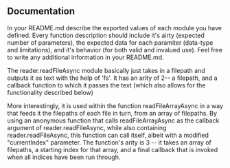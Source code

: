 
##  Documentation
In your README.md describe the exported values of each module you have defined. Every function description should include it's airty (expected number of parameters), the expected data for each paramiter (data-type and limitations), and it's behavior (for both valid and invalued use). Feel free to write any additional information in your README.md.


The reader.readFileAsync module basically just takes in a filepath and outputs it as text with the help of 'fs'. It has an arity of 2-- a filepath, and a callback function to which it passes the text (which also allows for the functionality described below)

More interestingly, it is used within the function readFileArrayAsync in a way that feeds it the filepaths of each file in turn, from an array of filepaths. By using an anonymous function that calls readFileArrayAsync as the callback argument of reader.readFileAsync, while also containing reader.readFileAsync, this function can call itself, albeit with a modified "currentIndex" parameter.
The function's arity is 3 -- it takes an array of filepaths, a starting index for that array, and a final callback that is invoked when all indices have been run through.
